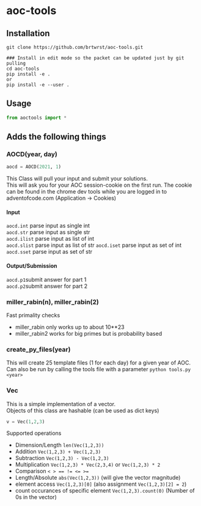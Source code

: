 # aoc-tools

## Installation

```shell
git clone https://github.com/brtwrst/aoc-tools.git

### Install in edit mode so the packet can be updated just by git pulling
cd aoc-tools
pip install -e .
or
pip install -e --user .
```

## Usage

```python
from aoctools import *
```

## Adds the following things

### AOCD(year, day)

```python
aocd = AOCD(2021, 1)
```

This Class will pull your input and submit your solutions.  
This will ask you for your AOC session-cookie on the first run. The cookie can be found in the chrome dev tools while you are logged in to adventofcode.com (Application -> Cookies)

#### Input

`aocd.int` parse input as single int  
`aocd.str` parse input as single str  
`aocd.ilist` parse input as list of int  
`aocd.slist` parse input as list of str
`aocd.iset` parse input as set of int
`aocd.sset` parse input as set of str

#### Output/Submission

`aocd.p1`submit answer for part 1  
`aocd.p2`submit answer for part 2

### miller_rabin(n), miller_rabin(2)

Fast primality checks  

* miller_rabin only works up to about 10**23
* miller_rabin2 works for big primes but is probability based

### create_py_files(year)

This will create 25 template files (1 for each day) for a given year of AOC.  
Can also be run by calling the tools file with a parameter `python tools.py <year>`

### Vec

This is a simple implementation of a vector.  
Objects of this class are hashable (can be used as dict keys)

```python
v = Vec(1,2,3)
```

Supported operations

* Dimension/Length `len(Vec(1,2,3))`
* Addition `Vec(1,2,3) + Vec(1,2,3)`
* Subtraction `Vec(1,2,3) - Vec(1,2,3)`
* Multiplication `Vec(1,2,3) * Vec(2,3,4)` or `Vec(1,2,3) * 2`
* Comparison `< > == != <= >=`
* Length/Absolute `abs(Vec(1,2,3))` (will give the vector magnitude)
* element access `Vec(1,2,3)[0]` (also assignment `Vec(1,2,3)[2] = 2`)
* count occurances of specific element `Vec(1,2,3).count(0)` (Number of 0s in the vector)
